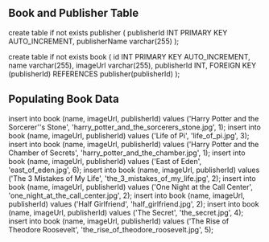 ## Book and Publisher Table

create table if not exists publisher (
  publisherId INT PRIMARY KEY AUTO_INCREMENT,
  publisherName varchar(255)
);

create table if not exists book (
    id INT PRIMARY KEY AUTO_INCREMENT,
    name varchar(255),
    imageUrl varchar(255),
    publisherId INT,
    FOREIGN KEY (publisherId) REFERENCES publisher(publisherId)
);

## Populating Book Data

insert into book (name, imageUrl, publisherId) values ('Harry Potter and the Sorcerer''s Stone', 'harry_potter_and_the_sorcerers_stone.jpg', 1);
insert into book (name, imageUrl, publisherId) values ('Life of Pi', 'life_of_pi.jpg', 3);
insert into book (name, imageUrl, publisherId) values ('Harry Potter and the Chamber of Secrets', 'harry_potter_and_the_chamber.jpg', 1);
insert into book (name, imageUrl, publisherId) values ('East of Eden', 'east_of_eden.jpg', 6);
insert into book (name, imageUrl, publisherId) values ('The 3 Mistakes of My Life', 'the_3_mistakes_of_my_life.jpg', 2);
insert into book (name, imageUrl, publisherId) values ('One Night at the Call Center', 'one_night_at_the_call_center.jpg', 2);
insert into book (name, imageUrl, publisherId) values ('Half Girlfriend', 'half_girlfriend.jpg', 2);
insert into book (name, imageUrl, publisherId) values ('The Secret', 'the_secret.jpg', 4);
insert into book (name, imageUrl, publisherId) values ('The Rise of Theodore Roosevelt', 'the_rise_of_theodore_roosevelt.jpg', 5);